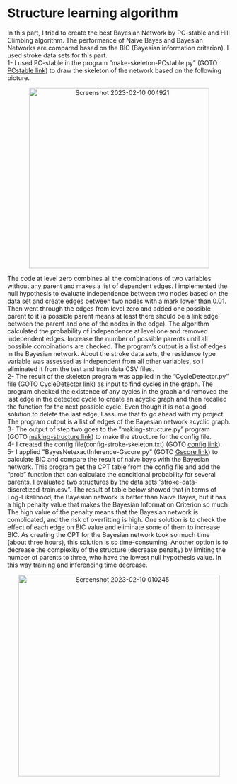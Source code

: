 # Structure learning algorithm
In this part, I tried to create the best Bayesian Network by
PC-stable and Hill Climbing algorithm. The performance of
Naive Bayes and Bayesian Networks are compared based on
the BIC (Bayesian information criterion). I used stroke data
sets for this part.<br/>
1- I used PC-stable in the program ”make-skeleton-PCstable.py” (GOTO [PCstable link](https://github.com/Afsaneh-Karami/Artificial-intelligence/blob/main/structure%20%20learning%20algorithm/make_skeleton_PCstable.py)) to draw the skeleton of the network based on
the following picture. 
<p align="center">
<img width="407" alt="Screenshot 2023-02-10 004921" src="https://user-images.githubusercontent.com/78735911/217972259-061c6268-7128-46a8-9c88-5ff98a1983a0.png">
</p>

The code at level zero combines all the combinations of two variables without any
parent and makes a list of dependent edges. I implemented
the null hypothesis to evaluate independence between two
nodes based on the data set and create edges between two
nodes with a mark lower than 0.01. Then went through
the edges from level zero and added one possible parent to
it (a possible parent means at least there should be a link
edge between the parent and one of the nodes in the edge).
The algorithm calculated the probability of independence
at level one and removed independent edges. Increase the
number of possible parents until all possible combinations
are checked. The program’s output is a list of edges in the
Bayesian network. About the stroke data sets, the residence
type variable was assessed as independent from all other
variables, so I eliminated it from the test and train data CSV
files.<br/>
2- The result of the skeleton program was applied in the
”CycleDetector.py” file (GOTO [CycleDetector link](https://github.com/Afsaneh-Karami/Artificial-intelligence/blob/main/structure%20%20learning%20algorithm/CycleDetector.py)) as input to find cycles in the graph. The program
checked the existence of any cycles in the graph and removed
the last edge in the detected cycle to create an acyclic graph
and then recalled the function for the next possible cycle.
Even though it is not a good solution to delete the last edge, I
assume that to go ahead with my project. The program output
is a list of edges of the Bayesian network acyclic graph.<br/>
3- The output of step two goes to the ”making-structure.py”
program (GOTO [making-structure link](https://github.com/Afsaneh-Karami/Artificial-intelligence/blob/main/structure%20%20learning%20algorithm/making_structure.py)) to make the structure for the config file.<br/>
4- I created the config file(config-stroke-skeleton.txt) (GOTO [config link](https://github.com/Afsaneh-Karami/Artificial-intelligence/blob/main/structure%20%20learning%20algorithm/config-stroke%20-%20skeleton.zip)). <br/>
5- I applied ”BayesNetexactInference-Gscore.py” (GOTO [Gscore link](https://github.com/Afsaneh-Karami/Artificial-intelligence/blob/main/structure%20%20learning%20algorithm/BayesNetexactInference_Gscore.py)) to calculate
BIC and compare the result of naive bays with the Bayesian
network. This program get the CPT table from the config file and add the ”prob”
function that can calculate the conditional probability for
several parents. I evaluated two structures by the data sets
”stroke-data-discretized-train.csv”. 
The result of table below showed that in terms of Log-Likelihood,
the Bayesian network is better than Naive Bayes, but it has
a high penalty value that makes the Bayesian Information
Criterion so much. The high value of the penalty means
that the Bayesian network is complicated, and the risk of
overfitting is high. One solution is to check the effect of
each edge on BIC value and eliminate some of them to
increase BIC. As creating the CPT for the Bayesian network
took so much time (about three hours), this solution is so
time-consuming. Another option is to decrease the complexity
of the structure (decrease penalty) by limiting the number of
parents to three, who have the lowest null hypothesis value.
In this way training and inferencing time decrease.<br/>

<p align="center">
<img width="455" alt="Screenshot 2023-02-10 010245" src="https://user-images.githubusercontent.com/78735911/217973941-a8eb45a2-0190-4565-952f-08a19b16cb07.png">
<p/>


